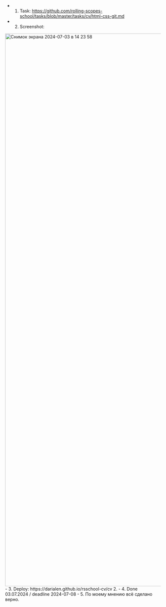 - 1. Task: https://github.com/rolling-scopes-school/tasks/blob/master/tasks/cv/html-css-git.md
- 2. Screenshot:
<img width="1792" alt="Снимок экрана 2024-07-03 в 14 23 58" src="https://github.com/DariaLen/rsschool-cv/assets/110621544/476d341d-61d6-4c6e-9434-463942cda060">
- 3. Deploy: https://darialen.github.io/rsschool-cv/cv 2.
- 4. Done 03.07.2024 / deadline 2024-07-08
- 5. По моему мнению всё сделано верно.
